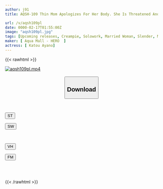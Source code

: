 ```yaml
---
author: j91
title: AQSH-109 Thin Mom Apologizes For Her Body. She Is Threatened And Humiliated By Her Classmate's Father For Being A Delinquent Son! Ayano Kato

url: /v/aqsh109pl
date: 0000-02-17T01:55:00Z
image: "aqsh109pl.jpg"
tags: [Upcoming releases, Creampie, Solowork, Married Woman, Slender, Mature Woman, Conceived	]
maker: [ Aqua Mall - HERO  ]
actress: [ Katou Ayano]
---
```



{{< rawhtml >}}

<div class="video" data-videoid="pending_link_2.html">
    <a href="javascript:;">
        <img src="/v/aqsh109pl/aqsh109pl.jpg" width="WIDTH" height="HEIGHT" alt="aqsh109pl.mp4" loading="lazy">
    </a>
</div>

<script type="text/javascript" src="https://j91.asia/asset/on-demand-pend.js"></script>

<br>
  <link rel="stylesheet" href="https://j91.asia/asset/bs5.css">
  
  <center>
  <button class="btn btn-primary" type="button" data-bs-toggle="collapse" data-bs-target=".multi-collapse" aria-expanded="false" aria-controls="multiCollapseExample1 multiCollapseExample2"><h2>Download</h2></button></center>
</p>
<div class="row">
  <div class="col">
    <div class="collapse multi-collapse" id="multiCollapseExample1">
      <div class="card card-body">
	      	      <br>
<div class="buttons">  
<p><a href="https://j91.asia/pending_link_2.html" target="_blank"><button class="btn-hover color-3"><i class="fa fa-download"></i> ST</button></a></p>
<p><a href="https://j91.asia/pending_link_2.html" target="_blank"><button class="btn-hover color-2"><i class="fa fa-download"></i> SW</button></a></p></div>
    </div>
  </div>
</div>
  <div class="col">
    <div class="collapse multi-collapse" id="multiCollapseExample2">
      <div class="card card-body">
	      <br>
<div class="buttons">
<p><a href="https://j91.asia/pending_link_2.html"><button class="btn-hover color-9"><i class="fa fa-download"></i> VH</button></a></p>
<p><a href="https://j91.asia/pending_link_2.html"><button class="btn-hover color-8"><i class="fa fa-download"></i> FM</button></a></p></div>
<br><br>
      </div>
    </div>
  </div>
</div>

{{< /rawhtml >}}
